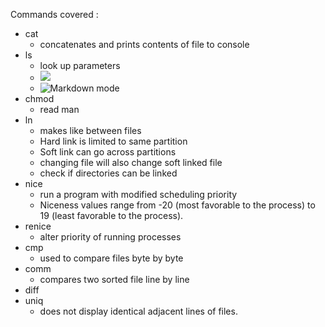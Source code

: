 Commands covered :

-   cat
    -   concatenates and prints contents of file to console
-   ls
    -   look up parameters
    -   ![](https://assets.digitalocean.com/articles/linux_basics/ls-l.png)
    -   ![Markdown mode](http://linuxcommand.org/images/file_permissions.png)
-   chmod
    -   read man
-   ln
    -   makes like between files
    -   Hard link is limited to same partition
    -   Soft link can go across partitions
    -   changing file will also change soft linked file
    -   check if directories can be linked
-   nice
    -   run a program with modified scheduling priority
    -   Niceness values range from -20 (most favorable to the process) to 19 (least favorable to the
        process).
-   renice
    -   alter priority of running processes
-   cmp
    -   used to compare files byte by byte
-   comm
    -   compares two sorted file line by line
-   diff
-   uniq
    -   does not display identical adjacent lines of files.

